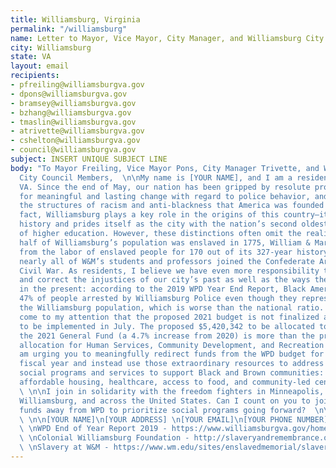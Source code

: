 ```yaml
---
title: Williamsburg, Virginia
permalink: "/williamsburg"
name: Letter to Mayor, Vice Mayor, City Manager, and Williamsburg City Council Members
city: Williamsburg
state: VA
layout: email
recipients:
- pfreiling@williamsburgva.gov
- dpons@williamsburgva.gov
- bramsey@williamsburgva.gov
- bzhang@williamsburgva.gov
- tmaslin@williamsburgva.gov
- atrivette@williamsburgva.gov
- cshelton@williamsburgva.gov
- council@williamsburgva.gov
subject: INSERT UNIQUE SUBJECT LINE
body: "To Mayor Freiling, Vice Mayor Pons, City Manager Trivette, and Williamsburg
  City Council Members,  \n\nMy name is [YOUR NAME], and I am a resident of Williamsburg,
  VA. Since the end of May, our nation has been gripped by resolute protesters calling
  for meaningful and lasting change with regard to police behavior, and an end to
  the structures of racism and anti-blackness that America was founded on.  \n\nIn
  fact, Williamsburg plays a key role in the origins of this country—it has a rich
  history and prides itself as the city with the nation’s second oldest institution
  of higher education. However, these distinctions often omit the reality that over
  half of Williamsburg’s population was enslaved in 1775, William & Mary benefitted
  from the labor of enslaved people for 170 out of its 327-year history, and that
  nearly all of W&M’s students and professors joined the Confederate Army during the
  Civil War. As residents, I believe we have even more responsibility to acknowledge
  and correct the injustices of our city’s past as well as the ways they have manifested
  in the present: according to the 2019 WPD Year End Report, Black Americans comprised
  47% of people arrested by Williamsburg Police even though they represent 16% of
  the Williamsburg population, which is worse than the national ratio.  \n\nIt has
  come to my attention that the proposed 2021 budget is not finalized and is scheduled
  to be implemented in July. The proposed $5,420,342 to be allocated to the WPD from
  the 2021 General Fund (a 4.7% increase from 2020) is more than the proposed 2021
  allocation for Human Services, Community Development, and Recreation combined.  \n\nI
  am urging you to meaningfully redirect funds from the WPD budget for the 2020-2021
  fiscal year and instead use those extraordinary resources to address more effective
  social programs and services to support Black and Brown communities: COVID-19 relief,
  affordable housing, healthcare, access to food, and community-led centers and projects.
  \ \n\nI join in solidarity with the freedom fighters in Minneapolis, Louisville,
  Williamsburg, and across the United States. Can I count on you to join us and reallocate
  funds away from WPD to prioritize social programs going forward?  \n\nSincerely,
  \ \n\n[YOUR NAME]\n[YOUR ADDRESS] \n[YOUR EMAIL]\n[YOUR PHONE NUMBER]  \n\nReferences:
  \ \nWPD End of Year Report 2019 - https://www.williamsburgva.gov/home/showdocument?id=21801
  \ \nColonial Williamsburg Foundation - http://slaveryandremembrance.org/partners/partner/?id=P0000
  \ \nSlavery at W&M - https://www.wm.edu/sites/enslavedmemorial/slavery-at-wm/index.php"
---
```


